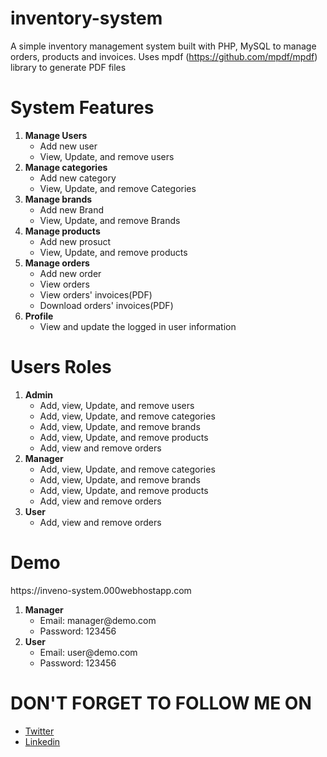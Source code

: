 # inventory-system
A simple inventory management system built with PHP, MySQL to manage orders, products and invoices. Uses mpdf (https://github.com/mpdf/mpdf) library to generate PDF files
# System Features
<ol>
  <li>
    <strong>Manage Users</strong>
      <ul>
          <li>Add new user</li>
          <li>View, Update, and remove users</li>
      </ul>
 </li>
  <li>
    <strong>Manage categories</strong>
      <ul>
          <li>Add new category</li>
          <li>View, Update, and remove Categories</li>
      </ul>
 </li>
  <li>
    <strong>Manage brands</strong>
      <ul>
          <li>Add new Brand</li>
          <li>View, Update, and remove Brands</li>
      </ul>
 </li>
  <li>
    <strong>Manage products</strong>
      <ul>
          <li>Add new prosuct</li>
          <li>View, Update, and remove products</li>
      </ul>
 </li>
  <li>
    <strong>Manage orders</strong>
      <ul>
          <li>Add new order</li>
          <li>View orders</li>
          <li>View orders' invoices(PDF)</li>
          <li>Download orders' invoices(PDF)</li>
      </ul>
 </li>
  <li>
    <strong>Profile</strong>
      <ul>
          <li>View and update the logged in user information</li>
      </ul>
 </li>
</ol>

# Users Roles
<ol>
  <li>
    <strong>Admin</strong>
      <ul>
          <li>Add, view, Update, and remove users</li>
          <li>Add, view, Update, and remove categories</li>
          <li>Add, view, Update, and remove brands</li>
          <li>Add, view, Update, and remove products</li>
          <li>Add, view and remove orders</li>
      </ul>
 </li>
  <li>
    <strong>Manager</strong>
      <ul>
          <li>Add, view, Update, and remove categories</li>
          <li>Add, view, Update, and remove brands</li>
          <li>Add, view, Update, and remove products</li>
          <li>Add, view and remove orders</li>
      </ul>
 </li>
  <li>
    <strong>User</strong>
      <ul>
          <li>Add, view and remove orders</li>
      </ul>
 </li>
</ol>

# Demo

<p>https://inveno-system.000webhostapp.com</p>
<ol>
  <li>
    <strong>Manager</strong>
      <ul>
          <li>Email: manager@demo.com</li>
          <li>Password: 123456</li>
      </ul>
 </li>
  <li>
    <strong>User</strong>
      <ul>
          <li>Email: user@demo.com</li>
          <li>Password: 123456</li>
      </ul>
 </li>
</ol>

# DON'T FORGET TO FOLLOW ME ON

<ul>        
  <li><a href="https://twitter.com/AbbasShDev" target="_blank">Twitter</a></li>
  <li><a href="https://www.linkedin.com/in/abbas-alshaqaq/" target="_blank">Linkedin</a></li>
</ul>
